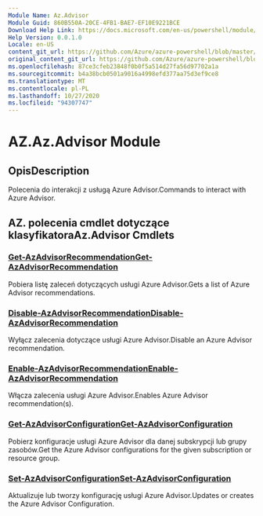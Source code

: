 ```yaml
---
Module Name: Az.Advisor
Module Guid: 860B550A-20CE-4FB1-BAE7-EF10E9221BCE
Download Help Link: https://docs.microsoft.com/en-us/powershell/module/az.advisor
Help Version: 0.0.1.0
Locale: en-US
content_git_url: https://github.com/Azure/azure-powershell/blob/master/src/Advisor/Advisor/help/Az.Advisor.md
original_content_git_url: https://github.com/Azure/azure-powershell/blob/master/src/Advisor/Advisor/help/Az.Advisor.md
ms.openlocfilehash: 87ce3cfeb23848f0b0f5a514d27fa56d97702a1a
ms.sourcegitcommit: b4a38bcb0501a9016a4998efd377aa75d3ef9ce8
ms.translationtype: MT
ms.contentlocale: pl-PL
ms.lasthandoff: 10/27/2020
ms.locfileid: "94307747"
---
```

# <span data-ttu-id="58b5f-101">AZ.</span><span class="sxs-lookup"><span data-stu-id="58b5f-101">Az.Advisor Module</span></span>
## <span data-ttu-id="58b5f-102">Opis</span><span class="sxs-lookup"><span data-stu-id="58b5f-102">Description</span></span>
<span data-ttu-id="58b5f-103">Polecenia do interakcji z usługą Azure Advisor.</span><span class="sxs-lookup"><span data-stu-id="58b5f-103">Commands to interact with Azure Advisor.</span></span>

## <span data-ttu-id="58b5f-104">AZ. polecenia cmdlet dotyczące klasyfikatora</span><span class="sxs-lookup"><span data-stu-id="58b5f-104">Az.Advisor Cmdlets</span></span>
### [<span data-ttu-id="58b5f-105">Get-AzAdvisorRecommendation</span><span class="sxs-lookup"><span data-stu-id="58b5f-105">Get-AzAdvisorRecommendation</span></span>](Get-AzAdvisorRecommendation.md)
<span data-ttu-id="58b5f-106">Pobiera listę zaleceń dotyczących usługi Azure Advisor.</span><span class="sxs-lookup"><span data-stu-id="58b5f-106">Gets a list of Azure Advisor recommendations.</span></span>

### [<span data-ttu-id="58b5f-107">Disable-AzAdvisorRecommendation</span><span class="sxs-lookup"><span data-stu-id="58b5f-107">Disable-AzAdvisorRecommendation</span></span>](Disable-AzAdvisorRecommendation.md)
<span data-ttu-id="58b5f-108">Wyłącz zalecenia dotyczące usługi Azure Advisor.</span><span class="sxs-lookup"><span data-stu-id="58b5f-108">Disable an Azure Advisor recommendation.</span></span>

### [<span data-ttu-id="58b5f-109">Enable-AzAdvisorRecommendation</span><span class="sxs-lookup"><span data-stu-id="58b5f-109">Enable-AzAdvisorRecommendation</span></span>](Enable-AzAdvisorRecommendation.md)
<span data-ttu-id="58b5f-110">Włącza zalecenia usługi Azure Advisor.</span><span class="sxs-lookup"><span data-stu-id="58b5f-110">Enables Azure Advisor recommendation(s).</span></span>

### [<span data-ttu-id="58b5f-111">Get-AzAdvisorConfiguration</span><span class="sxs-lookup"><span data-stu-id="58b5f-111">Get-AzAdvisorConfiguration</span></span>](Get-AzAdvisorConfiguration.md)
<span data-ttu-id="58b5f-112">Pobierz konfiguracje usługi Azure Advisor dla danej subskrypcji lub grupy zasobów.</span><span class="sxs-lookup"><span data-stu-id="58b5f-112">Get the Azure Advisor configurations for the given subscription or resource group.</span></span>

### [<span data-ttu-id="58b5f-113">Set-AzAdvisorConfiguration</span><span class="sxs-lookup"><span data-stu-id="58b5f-113">Set-AzAdvisorConfiguration</span></span>](Set-AzAdvisorConfiguration.md)
<span data-ttu-id="58b5f-114">Aktualizuje lub tworzy konfigurację usługi Azure Advisor.</span><span class="sxs-lookup"><span data-stu-id="58b5f-114">Updates or creates the Azure Advisor Configuration.</span></span>
